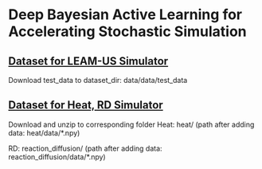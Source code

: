 # Deep Bayesian Active Learning for Accelerating Stochastic Simulation

## [Dataset for LEAM-US Simulator](https://drive.google.com/drive/folders/1l5gqueulNXIrNc6yElx3WU8w-joxFiYj?usp=sharing)
Download test_data to dataset_dir: data/data/test_data

## [Dataset for Heat, RD Simulator](https://drive.google.com/drive/folders/1b1WQCsRNNRGGde4ea5tzAyxS7GosZTlA?usp=sharing)
Download and unzip to corresponding folder
Heat: heat/ (path after adding data: heat/data/*.npy)

RD: reaction_diffusion/ (path after adding data: reaction_diffusion/data/*.npy)
